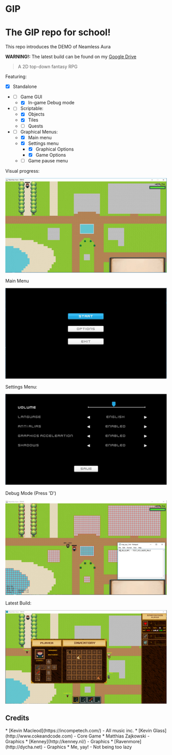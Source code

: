 # GIP
<h1>The GIP repo for school!</h1>

This repo introduces the DEMO of Neamless Aura

**WARNING!:** The latest build can be found on my [Google Drive](http://goo.gl/VkAX5T)
      
> A 2D top-down fantasy RPG


Featuring:   
- [x] Standalone
* - [ ] Game GUI
  * - [x] In-game Debug mode
* - [ ] Scriptable:
  * - [x] Objects
  * - [x] Tiles
  * - [ ] Quests
* - [ ] Graphical Menus:
  * - [x] Main menu
  * - [x] Settings menu
    * - [x] Graphical Options
    * - [x] Game Options
  * - [ ] Game pause menu
 
Visual progress:

![alt text](/preview/menuAdded.JPG "Main Game")

Main Menu

![alt text](/preview/mainMenuv1.JPG "Main Menu")

Settings Menu:

![alt text](/preview/mainSettingsv1.JPG "Settings Menu")

Debug Mode (Press 'D')

![alt text](/preview/npc1.JPG "DEBUG mode")

Latest Build:

![alt text](preview/dev28.png "Latest build")

<h2>Credits</h2>
*   [Kevin Macleod](https://incompetech.com/) - All music inc.
*   [Kevin Glass](http://www.cokeandcode.com) - Core Game
*   Matthias Zajkowski - Graphics
*   [Kenney](http://kenney.nl/) - Graphics
*   [Ravenmore](http://dycha.net) - Graphics
*   Me, yay! - Not being too lazy
